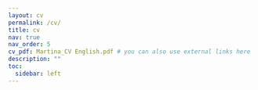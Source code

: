 ```yaml
---
layout: cv
permalink: /cv/
title: cv
nav: true
nav_order: 5
cv_pdf: Martina_CV English.pdf # you can also use external links here
description: ""
toc:
  sidebar: left
---
```

